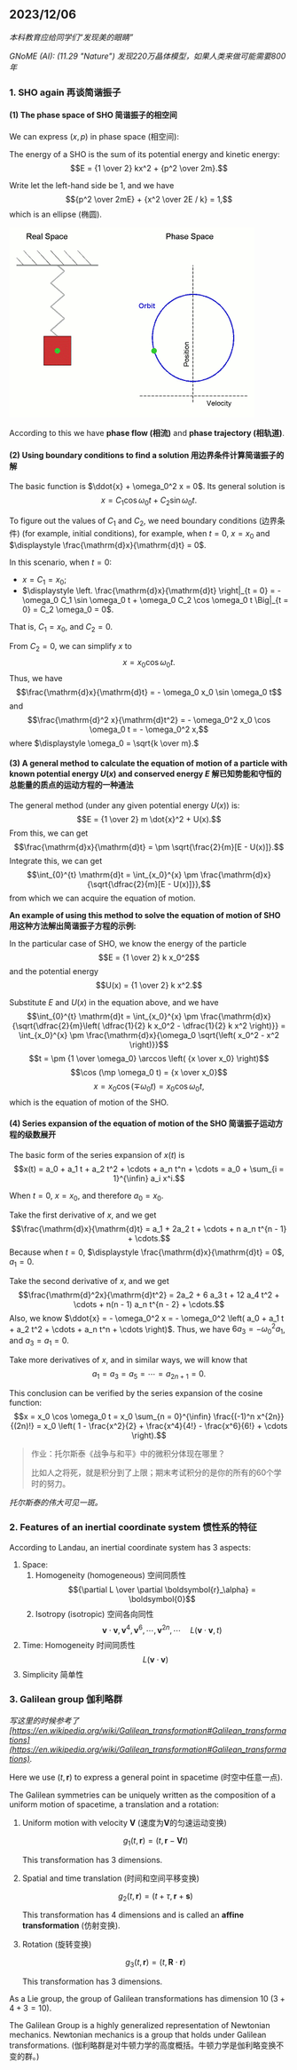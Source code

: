 ## 2023/12/06

*本科教育应给同学们“发现美的眼睛”*

*GNoME (AI): (11.29 "Nature") 发现220万晶体模型，如果人类来做可能需要800年*

### 1. SHO again 再谈简谐振子

#### (1) The phase space of SHO 简谐振子的相空间

We can express $(x, p)$ in phase space (相空间):

The energy of a SHO is the sum of its potential energy and kinetic energy: $$E = {1 \over 2} kx^2 + {p^2 \over 2m}.$$

Write let the left-hand side be $1$, and we have $${p^2 \over 2mE} + {x^2 \over 2E / k} = 1,$$ which is an ellipse (椭圆).

<img alt="Phase space of SHO" src="../assets/Simple_Harmonic_Motion_Orbit.gif">

According to this we have **phase flow (相流)** and **phase trajectory (相轨道)**.

#### (2) Using boundary conditions to find a solution 用边界条件计算简谐振子的解

The basic function is $\ddot{x} + \omega_0^2 x = 0$. Its general solution is $$x = C_1 \cos \omega_0 t + C_2 \sin \omega_0 t.$$

To figure out the values of $C_1$ and $C_2$, we need boundary conditions (边界条件) (for example, initial conditions), for example, when $t = 0$, $x = x_0$ and $\displaystyle \frac{\mathrm{d}x}{\mathrm{d}t} = 0$.

In this scenario, when $t = 0$:
- $x = C_1 = x_0$;
- $\displaystyle \left. \frac{\mathrm{d}x}{\mathrm{d}t} \right|_{t = 0} = - \omega_0 C_1 \sin \omega_0 t + \omega_0 C_2 \cos \omega_0 t \Big|_{t = 0} = C_2 \omega_0 = 0$.

That is, $C_1 = x_0$, and $C_2 = 0$.

From $C_2 = 0$, we can simplify $x$ to $$x = x_0 \cos \omega_0 t.$$ Thus, we have $$\frac{\mathrm{d}x}{\mathrm{d}t} = - \omega_0 x_0 \sin \omega_0 t$$ and $$\frac{\mathrm{d}^2 x}{\mathrm{d}t^2} = - \omega_0^2 x_0 \cos \omega_0 t = - \omega_0^2 x,$$ where $\displaystyle \omega_0 = \sqrt{k \over m}.$

#### (3) A general method to calculate the equation of motion of a particle with known potential energy $U(x)$ and conserved energy $E$ 解已知势能和守恒的总能量的质点的运动方程的一种通法

The general method (under any given potential energy $U(x)$) is: $$E = {1 \over 2} m \dot{x}^2 + U(x).$$ From this, we can get $$\frac{\mathrm{d}x}{\mathrm{d}t}  = \pm \sqrt{\frac{2}{m}[E - U(x)]}.$$ Integrate this, we can get $$\int_{0}^{t} \mathrm{d}t = \int_{x_0}^{x} \pm \frac{\mathrm{d}x}{\sqrt{\dfrac{2}{m}[E - U(x)]}},$$ from which we can acquire the equation of motion.

**An example of using this method to solve the equation of motion of SHO 用这种方法解出简谐振子方程的示例:**

In the particular case of SHO, we know the energy of the particle $$E = {1 \over 2} k x_0^2$$ and the potential energy $$U(x) = {1 \over 2} k x^2.$$

Substitute $E$ and $U(x)$ in the equation above, and we have $$\int_{0}^{t} \mathrm{d}t = \int_{x_0}^{x} \pm \frac{\mathrm{d}x}{\sqrt{\dfrac{2}{m}\left( \dfrac{1}{2} k x_0^2 - \dfrac{1}{2} k x^2 \right)}} = \int_{x_0}^{x} \pm \frac{\mathrm{d}x}{\omega_0 \sqrt{\left( x_0^2 - x^2 \right)}}$$ $$t = \pm {1 \over \omega_0} \arccos \left( {x \over x_0} \right)$$ $$\cos (\mp \omega_0 t) = {x \over x_0}$$ $$x = x_0 \cos \left( \mp \omega_0 t \right) = x_0 \cos \omega_0 t,$$ which is the equation of motion of the SHO.

#### (4) Series expansion of the equation of motion of the SHO 简谐振子运动方程的级数展开

The basic form of the series expansion of $x(t)$ is $$x(t) = a_0 + a_1 t + a_2 t^2 + \cdots + a_n t^n + \cdots = a_0 + \sum_{i = 1}^{\infin} a_i x^i.$$

When $t = 0$, $x = x_0$, and therefore $a_0 = x_0$.

Take the first derivative of $x$, and we get $$\frac{\mathrm{d}x}{\mathrm{d}t} = a_1 + 2a_2 t + \cdots + n a_n t^{n - 1} + \cdots.$$ Because when $t = 0$, $\displaystyle \frac{\mathrm{d}x}{\mathrm{d}t} = 0$, $a_1 = 0$.

Take the second derivative of $x$, and we get $$\frac{\mathrm{d}^2x}{\mathrm{d}t^2} = 2a_2 + 6 a_3 t + 12 a_4 t^2 + \cdots + n(n - 1) a_n t^{n - 2} + \cdots.$$ Also, we know $\ddot{x} = - \omega_0^2 x = - \omega_0^2 \left( a_0 + a_1 t + a_2 t^2 + \cdots + a_n t^n + \cdots \right)$. Thus, we have $6a_3 = - \omega_0^2 a_1$, and $a_3 = a_1 = 0$.

Take more derivatives of $x$, and in similar ways, we will know that $$a_1 = a_3 = a_5 = \cdots = a_{2n + 1} = 0.$$

This conclusion can be verified by the series expansion of the cosine function: $$x = x_0 \cos \omega_0 t = x_0 \sum_{n = 0}^{\infin} \frac{(-1)^n x^{2n}}{(2n)!} = x_0 \left( 1 - \frac{x^2}{2} + \frac{x^4}{4!} - \frac{x^6}{6!} + \cdots \right).$$

> 作业：托尔斯泰《战争与和平》中的微积分体现在哪里？
>
> 比如人之将死，就是积分到了上限；期末考试积分的是你的所有的60个学时的努力。

*托尔斯泰的伟大可见一斑。*

### 2. Features of an inertial coordinate system 惯性系的特征

According to Landau, an inertial coordinate system has 3 aspects:

1. Space:
    1. Homogeneity (homogeneous) 空间同质性 $${\partial L \over \partial \boldsymbol{r}_\alpha} = \boldsymbol{0}$$
    2. Isotropy (isotropic) 空间各向同性 $$\boldsymbol{v} \cdot \boldsymbol{v}, \boldsymbol{v}^4, \boldsymbol{v}^6, \cdots, \boldsymbol{v}^{2n}, \cdots \quad L(\boldsymbol{v} \cdot \boldsymbol{v}, t)$$
2. Time: Homogeneity 时间同质性 $$L(\boldsymbol{v} \cdot \boldsymbol{v})$$
3. Simplicity 简单性

### 3. Galilean group 伽利略群

*写这里的时候参考了[https://en.wikipedia.org/wiki/Galilean_transformation#Galilean_transformations](https://en.wikipedia.org/wiki/Galilean_transformation#Galilean_transformations).*

Here we use $(t, \boldsymbol{r})$ to express a general point in spacetime (时空中任意一点).

The Galilean symmetries can be uniquely written as the composition of a uniform motion of spacetime, a translation and a rotation:

1. Uniform motion with velocity $\boldsymbol{V}$ (速度为$\boldsymbol{V}$的匀速运动变换)

    $$g_1(t, \boldsymbol{r}) = (t, \boldsymbol{r} - \boldsymbol{V}t)$$

    This transformation has 3 dimensions.

2. Spatial and time translation (时间和空间平移变换)

    $$g_2(t, \boldsymbol{r}) = (t + \tau, \boldsymbol{r} + \boldsymbol{s})$$

    This transformation has 4 dimensions and is called an **affine transformation** (仿射变换).

3. Rotation (旋转变换)

    $$g_3(t, \boldsymbol{r}) = (t, \mathbf{R} \cdot \boldsymbol{r})$$

    This transformation has 3 dimensions.

As a Lie group, the group of Galilean transformations has dimension $10 \ (3 + 4 + 3 = 10)$.

The Galilean Group is a highly generalized representation of Newtonian mechanics.  Newtonian mechanics is a group that holds under Galilean transformations. (伽利略群是对牛顿力学的高度概括。牛顿力学是伽利略变换不变的群。)
